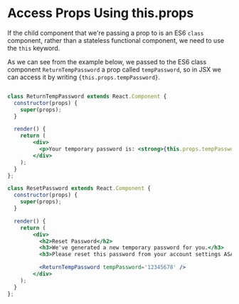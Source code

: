 # Access Props Using this.props

If the child component that we're passing a prop to is an ES6 `class` component, rather than a stateless functional component, we need to use the `this` keyword. 

As we can see from the example below, we passed to the ES6 class component `ReturnTempPassword` a prop called `tempPassword`, so in JSX we can access it by writing `{this.props.tempPassword}`.

```jsx

class ReturnTempPassword extends React.Component {
  constructor(props) {
    super(props);
  }

  render() {
    return (
        <div>
          <p>Your temporary password is: <strong>{this.props.tempPassword}</strong></p>
        </div>
    );
  }
};

class ResetPassword extends React.Component {
  constructor(props) {
    super(props);
  }

  render() {
    return (
        <div>
          <h2>Reset Password</h2>
          <h3>We've generated a new temporary password for you.</h3>
          <h3>Please reset this password from your account settings ASAP.</h3>

          <ReturnTempPassword tempPassword='12345678' />
        </div>
    );
  }
};
```
